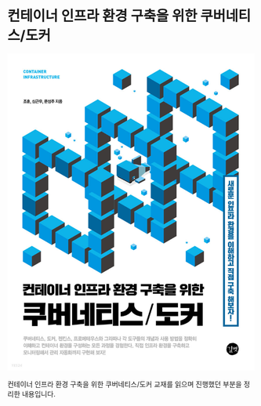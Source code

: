 # 컨테이너 인프라 환경 구축을 위한 쿠버네티스/도커

![](<../../.gitbook/assets/image (2).png>)

컨테이너 인프라 환경 구축을 위한 쿠버네티스/도커 교재를 읽으며 진행했던 부분을 정리한 내용입니다.
